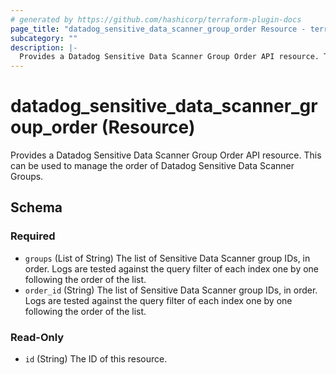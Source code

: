 ```yaml
---
# generated by https://github.com/hashicorp/terraform-plugin-docs
page_title: "datadog_sensitive_data_scanner_group_order Resource - terraform-provider-datadog"
subcategory: ""
description: |-
  Provides a Datadog Sensitive Data Scanner Group Order API resource. This can be used to manage the order of Datadog Sensitive Data Scanner Groups.
---
```


# datadog_sensitive_data_scanner_group_order (Resource)

Provides a Datadog Sensitive Data Scanner Group Order API resource. This can be used to manage the order of Datadog Sensitive Data Scanner Groups.



<!-- schema generated by tfplugindocs -->
## Schema

### Required

- `groups` (List of String) The list of Sensitive Data Scanner group IDs, in order. Logs are tested against the query filter of each index one by one following the order of the list.
- `order_id` (String) The list of Sensitive Data Scanner group IDs, in order. Logs are tested against the query filter of each index one by one following the order of the list.

### Read-Only

- `id` (String) The ID of this resource.


